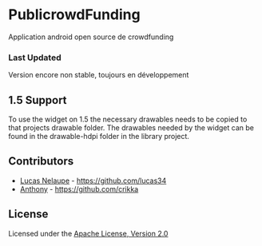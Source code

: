 # PublicrowdFunding

Application android open source de crowdfunding 

### Last Updated

Version encore non stable, toujours en développement

## 1.5 Support

To use the widget on 1.5 the necessary drawables needs to be copied to that
projects drawable folder. The drawables needed by the widget can be found in
the drawable-hdpi folder in the library project.

## Contributors

* [Lucas Nelaupe](http://www.lucasnelaupe.fr/) - <https://github.com/lucas34>
* [Anthony]() - <https://github.com/crikka>

## License

Licensed under the [Apache License, Version 2.0](http://www.apache.org/licenses/LICENSE-2.0.html)


